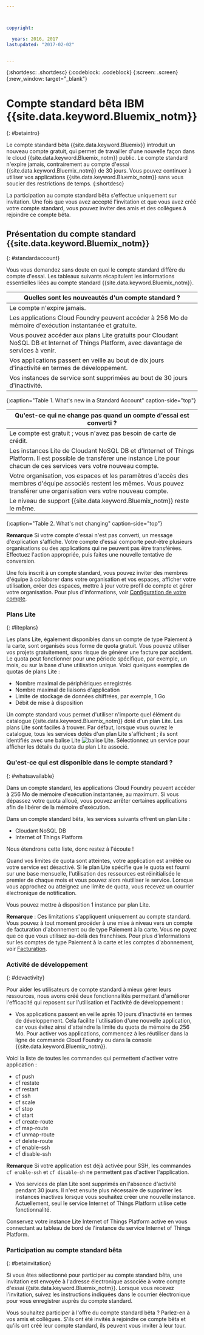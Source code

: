```yaml
---



copyright:

  years: 2016, 2017
lastupdated: "2017-02-02"


---
```


{:shortdesc: .shortdesc}
{:codeblock: .codeblock}
{:screen: .screen}
{:new_window: target="_blank"}

# Compte standard bêta IBM {{site.data.keyword.Bluemix_notm}} 
{: #betaintro}

Le compte standard bêta {{site.data.keyword.Bluemix}} introduit
un nouveau compte gratuit, qui permet de travailler d'une nouvelle façon dans le
cloud {{site.data.keyword.Bluemix_notm}} public. Le compte standard
n'expire jamais, contrairement au compte d'essai
{{site.data.keyword.Bluemix_notm}} de 30 jours. Vous pouvez continuer à
utiliser vos applications {{site.data.keyword.Bluemix_notm}}
sans vous soucier des restrictions de temps. 
{:shortdesc}

La participation au compte standard bêta s'effectue uniquement sur
invitation. Une fois que vous avez accepté l'invitation et que vous avez créé
votre compte standard, vous pouvez inviter des amis et des collègues à
rejoindre ce compte bêta.  

## Présentation du compte standard {{site.data.keyword.Bluemix_notm}}
{: #standardaccount}

Vous vous demandez sans doute en quoi le compte standard diffère du
compte d'essai. Les tableaux suivants récapitulent les informations
essentielles liées au compte standard {{site.data.keyword.Bluemix_notm}}. 

|Quelles sont les nouveautés d'un compte standard ? |    
|-----------------|
| Le compte n'expire jamais. |
| Les applications Cloud Foundry peuvent accéder à 256 Mo de mémoire d'exécution instantanée et gratuite. |
| Vous pouvez accéder aux plans Lite gratuits pour Cloudant NoSQL DB et Internet of Things Platform, avec davantage de services à venir. |
| Vos applications passent en veille au bout de dix jours d'inactivité en termes de développement. |
| Vos instances de service sont supprimées au bout de 30 jours d'inactivité. |
{:caption="Table 1. What's new in a Standard Account" caption-side="top"}

|Qu'est-ce qui ne change pas quand un compte d'essai est converti ? | 
|-----------------|
|Le compte est gratuit ; vous n'avez pas besoin de carte de crédit. |
|Les instances Lite de Cloudant NoSQL DB et d'Internet of Things Platform. Il est possible de transférer une instance Lite pour chacun de ces services vers votre nouveau compte. |
|Votre organisation, vos espaces et les paramètres d'accès des membres d'équipe associés restent les mêmes. Vous pouvez transférer une organisation vers votre nouveau compte. |
|Le niveau de support {{site.data.keyword.Bluemix_notm}} reste le même. |
{:caption="Table 2. What's not changing" caption-side="top"}

**Remarque** Si votre compte d'essai n'est pas
converti, un message d'explication s'affiche. Votre compte d'essai comporte
peut-être plusieurs organisations ou des applications qui ne peuvent pas être
transférées. Effectuez l'action appropriée, puis faites une nouvelle tentative
de conversion.

Une fois inscrit à un compte standard, vous pouvez inviter des membres
d'équipe à collaborer dans votre organisation et vos espaces, afficher votre
utilisation, créer des espaces, mettre à jour votre profil de compte et gérer
votre organisation. Pour plus d'informations, voir [Configuration de votre compte](/docs/admin/adminpublic.html#account).

### Plans Lite
{: #liteplans}
   
Les plans Lite, également disponibles dans un compte de type Paiement à
la carte, sont organisés sous forme de quota gratuit. Vous pouvez utiliser
vos projets gratuitement, sans risque de générer une facture par accident.
Le quota peut fonctionner pour une période spécifique, par exemple, un mois,
ou sur la base d'une utilisation unique. Voici quelques exemples de quotas de
plans Lite :

<ul>
<li>Nombre maximal de périphériques enregistrés</li>
<li>Nombre maximal de liaisons d'application</li>
<li>Limite de stockage de données chiffrées, par exemple, 1 Go</li>
<li>Débit de mise à disposition</li>
</ul> 

Un compte standard vous permet d'utiliser n'importe quel élément du
catalogue {{site.data.keyword.Bluemix_notm}} doté d'un plan Lite. Les
plans Lite sont faciles à trouver. Par défaut, lorsque vous ouvrez le
catalogue, tous les services dotés d'un plan Lite s'affichent ; ils sont
identifiés avec une balise Lite ![balise Lite](../icons/Lite.svg). Sélectionnez
un service pour afficher les détails du quota du plan Lite associé.

### Qu'est-ce qui est disponible dans le compte standard ?
{: #whatsavailable}

Dans un compte standard, les applications Cloud Foundry peuvent
accéder à 256 Mo de mémoire d'exécution instantanée, au maximum. Si vous
dépassez votre quota alloué, vous pouvez arrêter certaines applications afin de
libérer de la mémoire d'exécution. 

Dans un compte standard bêta, les services suivants offrent un plan Lite :

<ul>
<li>Cloudant NoSQL DB</li>
<li>Internet of Things Platform</li>
</ul>

Nous étendrons cette liste, donc restez à l'écoute !

Quand vos limites de quota sont atteintes, votre application est arrêtée
ou votre service est désactivé. Si le plan Lite spécifie que le quota est
fourni sur une base mensuelle, l'utilisation des ressources est réinitialisée
le premier de chaque mois et vous pouvez alors réutiliser le service. Lorsque
vous approchez ou atteignez une limite de quota, vous recevez un courrier électronique de notification. 

Vous pouvez mettre à disposition 1 instance par plan Lite. 

**Remarque** : Ces limitations s'appliquent uniquement
au compte standard. Vous pouvez à tout moment procéder à une mise à niveau
vers un compte de facturation d'abonnement ou de type Paiement à la carte. Vous
ne payez que ce que vous utilisez au-delà des franchises. Pour plus d'informations sur les comptes de type Paiement à la carte et les comptes d'abonnement,
voir
[Facturation](/docs/pricing/index.html#pay-accounts).

### Activité de développement
{: #devactivity}

Pour aider les utilisateurs de compte standard à mieux gérer leurs
ressources, nous avons créé deux fonctionnalités permettant d'améliorer
l'efficacité qui reposent sur l'utilisation et l'activité de développement :

 * Vos applications passent en veille après 10 jours d'inactivité en
termes de développement. Cela facilite l'utilisation d'une nouvelle
application, car vous évitez ainsi  d'atteindre la limite du quota de mémoire
de 256 Mo. Pour activer vos applications, commencez à les réutiliser dans la
ligne de commande Cloud Foundry ou dans la console {{site.data.keyword.Bluemix_notm}}. 
 
 Voici la liste de toutes les commandes qui permettent d'activer votre
application :
  * cf push
  * cf restate
  * cf restart
  * cf ssh
  * cf scale
  * cf stop
  * cf start
  * cf create-route
  * cf map-route
  * cf unmap-route
  * cf delete-route
  * cf enable-ssh
  * cf disable-ssh

 **Remarque** Si votre application est déjà activée
pour SSH, les commandes `cf enable-ssh` et `cf
disable-sh` ne permettent pas d'activer l'application. 

 * Vos services de plan Lite sont supprimés en l'absence d'activité
pendant 30 jours. Il n'est ensuite plus nécessaire de supprimer les instances
inactives lorsque vous souhaitez créer une nouvelle instance. Actuellement,
seul le service Internet of Things Platform utilise cette fonctionnalité. 
 
 Conservez votre instance Lite Internet of Things Platform active en vous
connectant au tableau de bord de l'instance du service Internet of Things
Platform.
 
### Participation au compte standard bêta
{: #betainvitation}

Si vous êtes sélectionné pour participer au compte standard bêta, une
invitation est envoyée à l'adresse électronique associée à votre
compte d'essai {{site.data.keyword.Bluemix_notm}}. Lorsque vous
recevez l'invitation, suivez les instructions indiquées dans le courrier
électronique pour vous enregistrer auprès du compte standard. 

Vous souhaitez participer à l'offre du compte standard bêta ? Parlez-en à
vos amis et collègues. S'ils ont été invités à rejoindre ce compte bêta et
qu'ils ont créé leur compte standard, ils peuvent vous inviter à leur tour. 
